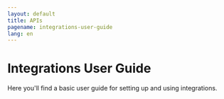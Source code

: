```yaml
---
layout: default
title: APIs
pagename: integrations-user-guide
lang: en
---
```


# Integrations User Guide

Here you'll find a basic user guide for setting up and using integrations.